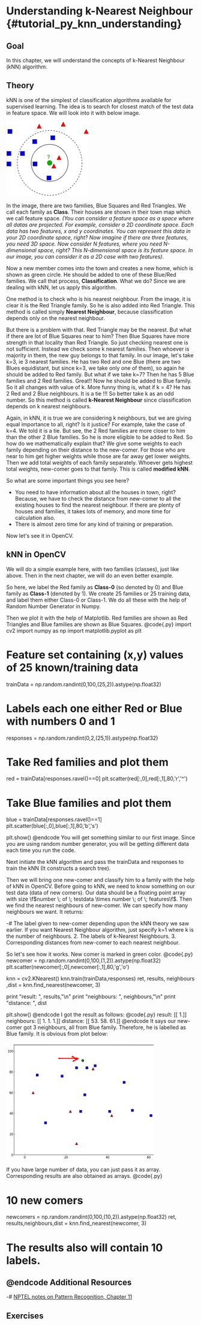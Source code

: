 Understanding k-Nearest Neighbour {#tutorial_py_knn_understanding}
=================================

Goal
----

In this chapter, we will understand the concepts of k-Nearest Neighbour (kNN) algorithm.

Theory
------

kNN is one of the simplest of classification algorithms available for supervised learning. The idea
is to search for closest match of the test data in feature space. We will look into it with below
image.

![image](images/knn_theory.png)

In the image, there are two families, Blue Squares and Red Triangles. We call each family as
**Class**. Their houses are shown in their town map which we call feature space. *(You can consider
a feature space as a space where all datas are projected. For example, consider a 2D coordinate
space. Each data has two features, x and y coordinates. You can represent this data in your 2D
coordinate space, right? Now imagine if there are three features, you need 3D space. Now consider N
features, where you need N-dimensional space, right? This N-dimensional space is its feature space.
In our image, you can consider it as a 2D case with two features)*.

Now a new member comes into the town and creates a new home, which is shown as green circle. He
should be added to one of these Blue/Red families. We call that process, **Classification**. What we
do? Since we are dealing with kNN, let us apply this algorithm.

One method is to check who is his nearest neighbour. From the image, it is clear it is the Red
Triangle family. So he is also added into Red Triangle. This method is called simply **Nearest
Neighbour**, because classification depends only on the nearest neighbour.

But there is a problem with that. Red Triangle may be the nearest. But what if there are lot of Blue
Squares near to him? Then Blue Squares have more strength in that locality than Red Triangle. So
just checking nearest one is not sufficient. Instead we check some k nearest families. Then whoever
is majority in them, the new guy belongs to that family. In our image, let's take k=3, ie 3 nearest
families. He has two Red and one Blue (there are two Blues equidistant, but since k=3, we take only
one of them), so again he should be added to Red family. But what if we take k=7? Then he has 5 Blue
families and 2 Red families. Great!! Now he should be added to Blue family. So it all changes with
value of k. More funny thing is, what if k = 4? He has 2 Red and 2 Blue neighbours. It is a tie !!!
So better take k as an odd number. So this method is called **k-Nearest Neighbour** since
classification depends on k nearest neighbours.

Again, in kNN, it is true we are considering k neighbours, but we are giving equal importance to
all, right? Is it justice? For example, take the case of k=4. We told it is a tie. But see, the 2
Red families are more closer to him than the other 2 Blue families. So he is more eligible to be
added to Red. So how do we mathematically explain that? We give some weights to each family
depending on their distance to the new-comer. For those who are near to him get higher weights while
those are far away get lower weights. Then we add total weights of each family separately. Whoever
gets highest total weights, new-comer goes to that family. This is called **modified kNN**.

So what are some important things you see here?

-   You need to have information about all the houses in town, right? Because, we have to check
    the distance from new-comer to all the existing houses to find the nearest neighbour. If there
    are plenty of houses and families, it takes lots of memory, and more time for calculation
    also.
-   There is almost zero time for any kind of training or preparation.

Now let's see it in OpenCV.

kNN in OpenCV
-------------

We will do a simple example here, with two families (classes), just like above. Then in the next
chapter, we will do an even better example.

So here, we label the Red family as **Class-0** (so denoted by 0) and Blue family as **Class-1**
(denoted by 1). We create 25 families or 25 training data, and label them either Class-0 or Class-1.
We do all these with the help of Random Number Generator in Numpy.

Then we plot it with the help of Matplotlib. Red families are shown as Red Triangles and Blue
families are shown as Blue Squares.
@code{.py}
import cv2
import numpy as np
import matplotlib.pyplot as plt

# Feature set containing (x,y) values of 25 known/training data
trainData = np.random.randint(0,100,(25,2)).astype(np.float32)

# Labels each one either Red or Blue with numbers 0 and 1
responses = np.random.randint(0,2,(25,1)).astype(np.float32)

# Take Red families and plot them
red = trainData[responses.ravel()==0]
plt.scatter(red[:,0],red[:,1],80,'r','^')

# Take Blue families and plot them
blue = trainData[responses.ravel()==1]
plt.scatter(blue[:,0],blue[:,1],80,'b','s')

plt.show()
@endcode
You will get something similar to our first image. Since you are using random number generator, you
will be getting different data each time you run the code.

Next initiate the kNN algorithm and pass the trainData and responses to train the kNN (It constructs
a search tree).

Then we will bring one new-comer and classify him to a family with the help of kNN in OpenCV. Before
going to kNN, we need to know something on our test data (data of new comers). Our data should be a
floating point array with size \f$number \; of \; testdata \times number \; of \; features\f$. Then we
find the nearest neighbours of new-comer. We can specify how many neighbours we want. It returns:

-#  The label given to new-comer depending upon the kNN theory we saw earlier. If you want Nearest
    Neighbour algorithm, just specify k=1 where k is the number of neighbours.
2.  The labels of k-Nearest Neighbours.
3.  Corresponding distances from new-comer to each nearest neighbour.

So let's see how it works. New comer is marked in green color.
@code{.py}
newcomer = np.random.randint(0,100,(1,2)).astype(np.float32)
plt.scatter(newcomer[:,0],newcomer[:,1],80,'g','o')

knn = cv2.KNearest()
knn.train(trainData,responses)
ret, results, neighbours ,dist = knn.find_nearest(newcomer, 3)

print "result: ", results,"\n"
print "neighbours: ", neighbours,"\n"
print "distance: ", dist

plt.show()
@endcode
I got the result as follows:
@code{.py}
result:  [[ 1.]]
neighbours:  [[ 1.  1.  1.]]
distance:  [[ 53.  58.  61.]]
@endcode
It says our new-comer got 3 neighbours, all from Blue family. Therefore, he is labelled as Blue
family. It is obvious from plot below:

![image](images/knn_simple.png)

If you have large number of data, you can just pass it as array. Corresponding results are also
obtained as arrays.
@code{.py}
# 10 new comers
newcomers = np.random.randint(0,100,(10,2)).astype(np.float32)
ret, results,neighbours,dist = knn.find_nearest(newcomer, 3)
# The results also will contain 10 labels.
@endcode
Additional Resources
--------------------

-#  [NPTEL notes on Pattern Recognition, Chapter
    11](http://www.nptel.iitm.ac.in/courses/106108057/12)

Exercises
---------

